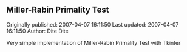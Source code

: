 ## Miller-Rabin Primality Test 
Originally published: 2007-04-07 16:11:50 
Last updated: 2007-04-07 16:11:50 
Author: Dite Dite 
 
Very simple implementation of Miller-Rabin Primality Test with Tkinter